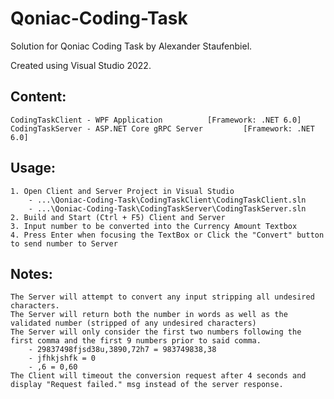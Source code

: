 # Qoniac-Coding-Task
 
Solution for Qoniac Coding Task by Alexander Staufenbiel.

Created using Visual Studio 2022.

## Content:
	CodingTaskClient - WPF Application 			[Framework: .NET 6.0]
	CodingTaskServer - ASP.NET Core gRPC Server 		[Framework: .NET 6.0]


## Usage:
	1. Open Client and Server Project in Visual Studio
		- ...\Qoniac-Coding-Task\CodingTaskClient\CodingTaskClient.sln
		- ...\Qoniac-Coding-Task\CodingTaskServer\CodingTaskServer.sln
	2. Build and Start (Ctrl + F5) Client and Server
	3. Input number to be converted into the Currency Amount Textbox
	4. Press Enter when focusing the TextBox or Click the "Convert" button to send number to Server

## Notes:
	The Server will attempt to convert any input stripping all undesired characters.
	The Server will return both the number in words as well as the validated number (stripped of any undesired characters)
	The Server will only consider the first two numbers following the first comma and the first 9 numbers prior to said comma.
		- 29837498fjsd38u,3890,72h7 = 983749838,38
		- jfhkjshfk = 0
		- ,6 = 0,60
	The Client will timeout the conversion request after 4 seconds and display "Request failed." msg instead of the server response.

